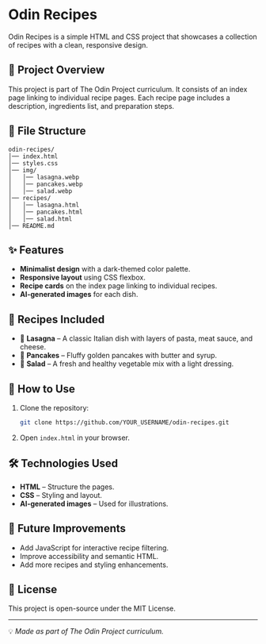 # Odin Recipes

Odin Recipes is a simple HTML and CSS project that showcases a collection of recipes with a clean, responsive design.

## 📜 Project Overview
This project is part of The Odin Project curriculum. It consists of an index page linking to individual recipe pages. Each recipe page includes a description, ingredients list, and preparation steps.

## 📂 File Structure
```
odin-recipes/
│── index.html
│── styles.css
│── img/
│   │── lasagna.webp
│   │── pancakes.webp
│   │── salad.webp
│── recipes/
│   │── lasagna.html
│   │── pancakes.html
│   │── salad.html
│── README.md
```

## ✨ Features
- **Minimalist design** with a dark-themed color palette.
- **Responsive layout** using CSS flexbox.
- **Recipe cards** on the index page linking to individual recipes.
- **AI-generated images** for each dish.

## 📖 Recipes Included
- 🍝 **Lasagna** – A classic Italian dish with layers of pasta, meat sauce, and cheese.
- 🥞 **Pancakes** – Fluffy golden pancakes with butter and syrup.
- 🥗 **Salad** – A fresh and healthy vegetable mix with a light dressing.

## 🚀 How to Use
1. Clone the repository:
   ```sh
   git clone https://github.com/YOUR_USERNAME/odin-recipes.git
   ```
2. Open `index.html` in your browser.

## 🛠️ Technologies Used
- **HTML** – Structure the pages.
- **CSS** – Styling and layout.
- **AI-generated images** – Used for illustrations.

## 📌 Future Improvements
- Add JavaScript for interactive recipe filtering.
- Improve accessibility and semantic HTML.
- Add more recipes and styling enhancements.

## 📜 License
This project is open-source under the MIT License.

---
💡 *Made as part of The Odin Project curriculum.*


